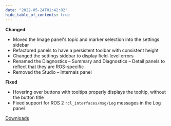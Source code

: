 ```yaml
---
date: "2022-05-24T01:42:02"
hide_table_of_contents: true
---
```


**Changed**

- Moved the Image panel's topic and marker selection into the settings sidebar
- Refactored panels to have a persistent toolbar with consistent height
- Changed the settings sidebar to display field-level errors
- Renamed the Diagnostics – Summary and Diagnostics – Detail panels to reflect that they are ROS-specific
- Removed the Studio – Internals panel

**Fixed**

- Hovering over buttons with tooltips properly displays the tooltip, without the button title
- Fixed support for ROS 2 `rcl_interfaces/msg/Log` messages in the Log panel

[Downloads](https://github.com/foxglove/studio/releases/tag/v1.12.0)
